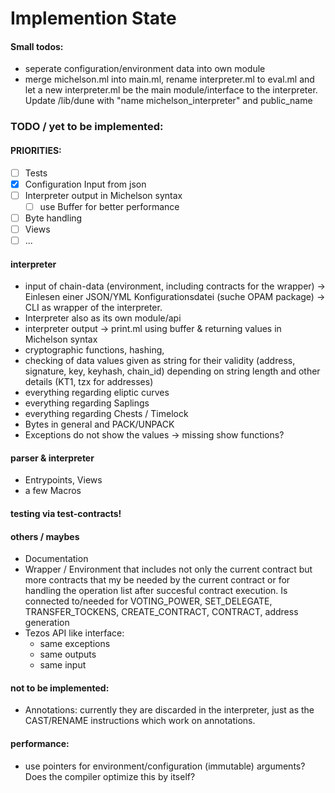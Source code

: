 # Implemention State

#### Small todos:
- seperate configuration/environment data into own module
- merge michelson.ml into main.ml, rename interpreter.ml to eval.ml and let a new interpreter.ml be the main module/interface to the interpreter. Update /lib/dune with "name michelson_interpreter" and public_name


### TODO / yet to be implemented:

#### PRIORITIES:
- [ ] Tests
- [x] Configuration Input from json
- [ ] Interpreter output in Michelson syntax
  - [ ] use Buffer for better performance
- [ ] Byte handling
- [ ] Views
- [ ] ...

#### interpreter
- input of chain-data (environment, including contracts for the wrapper) -> Einlesen einer JSON/YML Konfigurationsdatei (suche OPAM package)
-> CLI as wrapper of the interpreter.
- Interpreter also as its own module/api
- interpreter output -> print.ml using buffer & returning values in Michelson syntax
- cryptographic functions, hashing,
- checking of data values given as string for their validity (address, signature, key, keyhash, chain_id) depending on string length and other details (KT1, tzx for addresses)
- everything regarding eliptic curves
- everything regarding Saplings 
- everything regarding Chests / Timelock
- Bytes in general and PACK/UNPACK
- Exceptions do not show the values -> missing show functions?

#### parser & interpreter
- Entrypoints, Views
- a few Macros

#### testing via test-contracts!



#### others / maybes
- Documentation
- Wrapper / Environment that includes not only the current contract but more contracts
that my be needed by the current contract or for handling the operation list after succesful contract execution.
Is connected to/needed for VOTING_POWER, SET_DELEGATE, TRANSFER_TOCKENS, CREATE_CONTRACT, CONTRACT, address generation
- Tezos API like interface:
  - same exceptions
  - same outputs
  - same input

#### not to be implemented:
- Annotations: currently they are discarded in the interpreter, just as the CAST/RENAME instructions which work on annotations.


#### performance:
- use pointers for environment/configuration (immutable) arguments? Does the compiler optimize this by itself?
